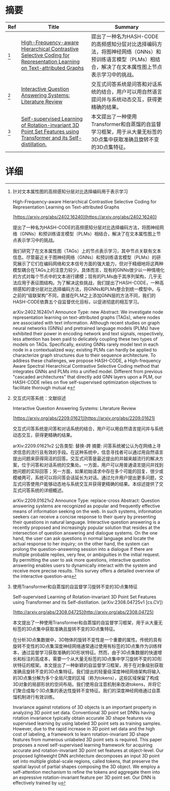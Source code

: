 # 摘要

| Ref | Title | Summary |
| --- | --- | --- |
| [^1] | [High-Frequency-aware Hierarchical Contrastive Selective Coding for Representation Learning on Text-attributed Graphs](https://arxiv.org/abs/2402.16240) | 提出了一种名为HASH-CODE的高频感知分层对比选择编码方法，将图神经网络（GNNs）和预训练语言模型（PLMs）相结合，解决了在文本属性图上节点表示学习中的挑战。 |
| [^2] | [Interactive Question Answering Systems: Literature Review](https://arxiv.org/abs/2209.01621) | 交互式问答系统是问答和对话系统的结合，用户可以用自然语言提问并与系统动态交互，获得更精确的结果。 |
| [^3] | [Self-supervised Learning of Rotation-invariant 3D Point Set Features using Transformer and its Self-distillation.](http://arxiv.org/abs/2308.04725) | 本文提出了一种使用Transformer和自蒸馏的自监督学习框架，用于从大量无标签的3D点集中获取准确且旋转不变的3D点集特征。 |

# 详细

[^1]: 针对文本属性图的高频感知分层对比选择编码用于表示学习

    High-Frequency-aware Hierarchical Contrastive Selective Coding for Representation Learning on Text-attributed Graphs

    [https://arxiv.org/abs/2402.16240](https://arxiv.org/abs/2402.16240)

    提出了一种名为HASH-CODE的高频感知分层对比选择编码方法，将图神经网络（GNNs）和预训练语言模型（PLMs）相结合，解决了在文本属性图上节点表示学习中的挑战。

    

    我们研究了在文本属性图（TAGs）上的节点表示学习，其中节点关联有文本信息。尽管最近关于图神经网络（GNNs）和预训练语言模型（PLMs）的研究展示了它们在编码网络和文本信号方面的强大能力，但对于精细地将这两种模型耦合在TAGs上的注意力较少。具体而言，现有的GNNs很少以一种情境化的方式对每个节点中的文本进行建模；现有的PLMs由于其序列架构，几乎无法应用于表征图结构。为了解决这些挑战，我们提出了HASH-CODE，一种高频感知的谱分层对比选择编码方法，将GNNs和PLMs整合到统一模型中。与之前的“级联架构”不同，直接在PLM之上添加GNN层的方法不同，我们的HASH-CODE依靠五个自监督优化目标，以促进彻底的相互学习。

    arXiv:2402.16240v1 Announce Type: new  Abstract: We investigate node representation learning on text-attributed graphs (TAGs), where nodes are associated with text information. Although recent studies on graph neural networks (GNNs) and pretrained language models (PLMs) have exhibited their power in encoding network and text signals, respectively, less attention has been paid to delicately coupling these two types of models on TAGs. Specifically, existing GNNs rarely model text in each node in a contextualized way; existing PLMs can hardly be applied to characterize graph structures due to their sequence architecture. To address these challenges, we propose HASH-CODE, a High-frequency Aware Spectral Hierarchical Contrastive Selective Coding method that integrates GNNs and PLMs into a unified model. Different from previous "cascaded architectures" that directly add GNN layers upon a PLM, our HASH-CODE relies on five self-supervised optimization objectives to facilitate thorough mutual e
    
[^2]: 交互式问答系统：文献综述

    Interactive Question Answering Systems: Literature Review

    [https://arxiv.org/abs/2209.01621](https://arxiv.org/abs/2209.01621)

    交互式问答系统是问答和对话系统的结合，用户可以用自然语言提问并与系统动态交互，获得更精确的结果。

    

    arXiv:2209.01621v2 公告类型: 替换-跨  摘要: 问答系统被公认为在网络上寻求信息的流行且有效的手段。在这种系统中，信息寻找者可以通过用自然语言提出问题来获得简洁的回答。交互式问答是最近提出的并越来越流行的解决方案，位于问答和对话系统的交集处。一方面，用户可以用普通语言提问并找到她问题的实际回答；另一方面，如果初始请求中存在多个可能的回复、很少或模棱两可，系统可以将问答会话延长为对话。通过允许用户提出更多问题，交互式问答使用户能够动态地与系统交互并获得更精确的结果。本综述提供了交互式问答系统的详细概述。

    arXiv:2209.01621v2 Announce Type: replace-cross  Abstract: Question answering systems are recognized as popular and frequently effective means of information seeking on the web. In such systems, information seekers can receive a concise response to their query by presenting their questions in natural language. Interactive question answering is a recently proposed and increasingly popular solution that resides at the intersection of question answering and dialogue systems. On the one hand, the user can ask questions in normal language and locate the actual response to her inquiry; on the other hand, the system can prolong the question-answering session into a dialogue if there are multiple probable replies, very few, or ambiguities in the initial request. By permitting the user to ask more questions, interactive question answering enables users to dynamically interact with the system and receive more precise results. This survey offers a detailed overview of the interactive question-ans
    
[^3]: 使用Transformer和自蒸馏的自监督学习旋转不变的3D点集特征

    Self-supervised Learning of Rotation-invariant 3D Point Set Features using Transformer and its Self-distillation. (arXiv:2308.04725v1 [cs.CV])

    [http://arxiv.org/abs/2308.04725](http://arxiv.org/abs/2308.04725)

    本文提出了一种使用Transformer和自蒸馏的自监督学习框架，用于从大量无标签的3D点集中获取准确且旋转不变的3D点集特征。

    

    在分析3D点集数据中，3D物体的旋转不变性是一个重要的属性。传统的具有旋转不变性的3D点集深度神经网络通常通过使用有标签的3D点集作为训练样本，通过监督学习获取准确的3D形状特征。然而，由于3D点集数据的快速增长和标注的高成本，需要一个从大量无标签的3D点集中学习旋转不变的3D形状特征的框架。本文提出了一种新颖的自监督学习框架，用于在对象级别获取准确且旋转不变的3D点集特征。我们提出的轻量级深度神经网络架构将输入的3D点集分解为多个全局尺度的区域（称为tokens），这些区域保留了构成3D对象的局部形状的空间布局。我们使用自注意机制来改进tokens，并将它们聚合成每个3D点集的表达性旋转不变特征。我们的深度神经网络通过自蒸馏机制进行有效训练。

    Invariance against rotations of 3D objects is an important property in analyzing 3D point set data. Conventional 3D point set DNNs having rotation invariance typically obtain accurate 3D shape features via supervised learning by using labeled 3D point sets as training samples. However, due to the rapid increase in 3D point set data and the high cost of labeling, a framework to learn rotation-invariant 3D shape features from numerous unlabeled 3D point sets is required. This paper proposes a novel self-supervised learning framework for acquiring accurate and rotation-invariant 3D point set features at object-level. Our proposed lightweight DNN architecture decomposes an input 3D point set into multiple global-scale regions, called tokens, that preserve the spatial layout of partial shapes composing the 3D object. We employ a self-attention mechanism to refine the tokens and aggregate them into an expressive rotation-invariant feature per 3D point set. Our DNN is effectively trained by u
    

